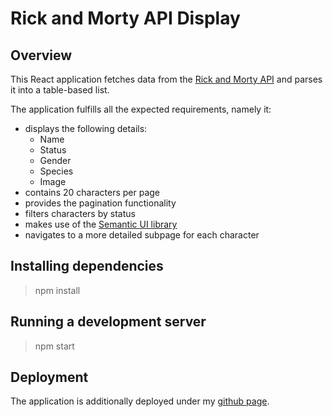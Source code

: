 # Rick and Morty API Display
## Overview
This React application fetches data from the [Rick and Morty API](https://rickandmortyapi.com/documentation/) and parses it into a table-based list.

The application fulfills all the expected requirements, namely it:
- displays the following details:
    - Name
    - Status
    - Gender
    - Species
    - Image
- contains 20 characters per page
- provides the pagination functionality
- filters characters by status
- makes use of the [Semantic UI library](https://react.semantic-ui.com/)
- navigates to a more detailed subpage for each character

## Installing dependencies
> npm install

## Running a development server
> npm start

## Deployment
The application is additionally deployed under my [github page](https://kksvt.github.io/swi-rickandmorty).
